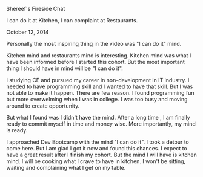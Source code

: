 Shereef's Fireside Chat

I can do it at Kitchen, I can complaint at Restaurants. 

October 12, 2014

Personally the most inspiring thing in the video was "I can do it" mind. 

Kitchen mind and restaurants mind is interesting. Kitchen mind was what I have been informed before I started this cohort. But the most important thing I should have in mind will be "I can do it". 

I studying CE and pursued my career in non-development in IT industry. I needed to have programming skill and I wanted to have that skill. But I was not able to make it happen. There are few reason. I found programming fun but more overwelming when I was in college. I was too busy and moving around to create opportunity. 

But what I found was I didn't have the mind. After a long time , I am finally ready to commit myself in time and money wise. More importantly, my mind is ready. 

I approached Dev Bootcamp with the mind "I can do it". I took a detour to come here. But I am glad I got it now and found this chances. I expect to have a great result after I finish my cohort. But the mind I will have is kitchen mind. I will be cooking what I crave to have in kitchen. I won't be sitting, waiting and complaining what I get on my table. 